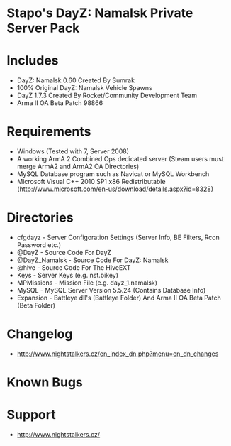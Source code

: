 Stapo's DayZ: Namalsk Private Server Pack
=========================

Includes
=============

 - DayZ: Namalsk 0.60 Created By Sumrak
 - 100% Original DayZ: Namalsk Vehicle Spawns
 - DayZ 1.7.3 Created By Rocket/Community Development Team
 - Arma II OA Beta Patch 98866

Requirements
=============

 - Windows (Tested with 7, Server 2008)
 - A working ArmA 2 Combined Ops dedicated server (Steam users must merge ArmA2 and ArmA2 OA Directories)
 - MySQL Database program such as Navicat or MySQL Workbench
 - Microsoft Visual C++ 2010 SP1 x86 Redistributable (http://www.microsoft.com/en-us/download/details.aspx?id=8328)

Directories
=======

 - cfgdayz - Server Configoration Settings (Server Info, BE Filters, Rcon Password etc.)
 - @DayZ - Source Code For DayZ
 - @DayZ_Namalsk - Source Code For DayZ: Namalsk
 - @hive - Source Code For The HiveEXT
 - Keys - Server Keys (e.g. nst.bikey)
 - MPMissions - Mission File (e.g. dayz_1.namalsk)
 - MySQL - MySQL Server Version 5.5.24 (Contains Database Info)
 - Expansion - Battleye dll's (Battleye Folder) And Arma II OA Beta Patch (Beta Folder)

Changelog
=======

 - http://www.nightstalkers.cz/en_index_dn.php?menu=en_dn_changes

Known Bugs
==========
   

Support
=======

 - http://www.nightstalkers.cz/
